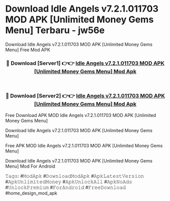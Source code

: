 # Download Idle Angels v7.2.1.011703 MOD APK [Unlimited Money Gems Menu] Terbaru - jw56e
Download Idle Angels v7.2.1.011703 MOD APK [Unlimited Money Gems Menu] Free Mod APK

<div align="center">
<h3>🔴 Download [Server1] 👉👉 <a href="https://apk-comot.site?title=Idle_Angels_v7.2.1.011703_MOD_APK_[Unlimited_Money_Gems_Menu]">Idle Angels v7.2.1.011703 MOD APK [Unlimited Money Gems Menu] Mod Apk</a></h3><br>

<h3>🔴 Download [Server2] 👉👉 <a href="https://apk-comot.site?title=Idle_Angels_v7.2.1.011703_MOD_APK_[Unlimited_Money_Gems_Menu]">Idle Angels v7.2.1.011703 MOD APK [Unlimited Money Gems Menu] Mod Apk</a></h3>
</div>


Free Download APK MOD Idle Angels v7.2.1.011703 MOD APK [Unlimited Money Gems Menu]

Download Idle Angels v7.2.1.011703 MOD APK [Unlimited Money Gems Menu] 

Free APK MOD Idle Angels v7.2.1.011703 MOD APK [Unlimited Money Gems Menu] 

Download Idle Angels v7.2.1.011703 MOD APK [Unlimited Money Gems Menu] Mod For Android

𝚃𝚊𝚐𝚜: #𝙼𝚘𝚍𝙰𝚙𝚔 #𝙳𝚘𝚠𝚗𝚕𝚘𝚊𝚍𝙼𝚘𝚍𝙰𝚙𝚔 #𝙰𝚙𝚔𝙻𝚊𝚝𝚎𝚜𝚝𝚅𝚎𝚛𝚜𝚒𝚘𝚗 #𝙰𝚙𝚔𝚄𝚗𝚕𝚒𝚖𝚒𝚝𝚎𝚍𝙼𝚘𝚗𝚎𝚢 #𝙰𝚙𝚔𝚄𝚗𝚕𝚘𝚌𝚔𝙰𝚕𝚕 #𝙰𝚙𝚔𝙽𝚘𝙰𝚍𝚜 #𝚄𝚗𝚕𝚘𝚌𝚔𝙿𝚛𝚎𝚖𝚒𝚞𝚖 #𝙵𝚘𝚛𝙰𝚗𝚍𝚛𝚘𝚒𝚍 #𝙵𝚛𝚎𝚎𝙳𝚘𝚠𝚗𝚕𝚘𝚊𝚍 #home_design_mod_apk